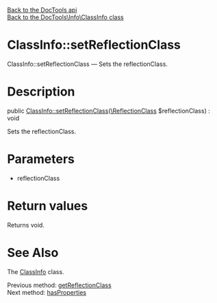 [Back to the DocTools api](https://github.com/lingtalfi/DocTools/blob/master/doc/api/DocTools.md)<br>
[Back to the DocTools\Info\ClassInfo class](https://github.com/lingtalfi/DocTools/blob/master/doc/api/DocTools/Info/ClassInfo.md)


ClassInfo::setReflectionClass
================



ClassInfo::setReflectionClass — Sets the reflectionClass.




Description
================


public [ClassInfo::setReflectionClass](https://github.com/lingtalfi/DocTools/blob/master/doc/api/DocTools/Info/ClassInfo/setReflectionClass.md)([\ReflectionClass](http://php.net/manual/en/class.reflectionclass.php) $reflectionClass) : void




Sets the reflectionClass.




Parameters
================


- reflectionClass

    


Return values
================

Returns void.







See Also
================

The [ClassInfo](https://github.com/lingtalfi/DocTools/blob/master/doc/api/DocTools/Info/ClassInfo.md) class.

Previous method: [getReflectionClass](https://github.com/lingtalfi/DocTools/blob/master/doc/api/DocTools/Info/ClassInfo/getReflectionClass.md)<br>Next method: [hasProperties](https://github.com/lingtalfi/DocTools/blob/master/doc/api/DocTools/Info/ClassInfo/hasProperties.md)<br>

